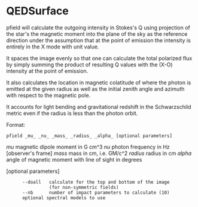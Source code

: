 # QEDSurface

pfield will calculate the outgoing intensity in Stokes's Q using
projection of the star's the magnetic moment into the plane of
the sky as the reference direction under the assumption that at
the point of emission the intensity is entirely in the X mode
with unit value.

It spaces the image evenly so that one can calculate the total
polarized flux by simply summing the product of resulting Q values
with the (X-O) intensity at the point of emission.

It also calculates the location in magnetic colatitude of where
the photon is emitted at the given radius as well as the initial
zenith angle and azimuth with respect to the magnetic pole.

It accounts for light bending and gravitational redshift
in the Schwarzschild metric even if the radius is less than the
photon orbit.

 Format:

    pfield _mu_ _nu_ _mass_ _radius_ _alpha_ [optional parameters]
 
 _mu_     magnetic dipole moment in G cm^3
 _nu_     photon frequency in Hz [observer's frame]
 _mass_   mass in cm, i.e. GM/c^2
 _radius_ radius in cm
 _alpha_  angle of magnetic moment with line of sight in degrees
 
 [optional parameters]
 
          --doall   calculate for the top and bottom of the image
                    (for non-symmetric fields)
          --nb      number of impact parameters to calculate (10)
          optional spectral models to use

